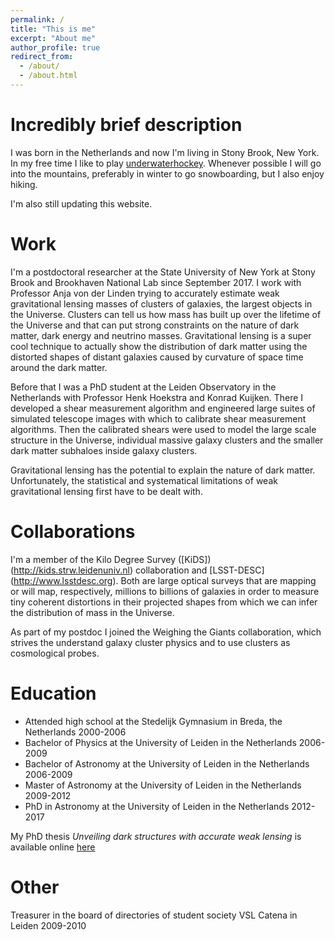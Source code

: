 ```yaml
---
permalink: /
title: "This is me"
excerpt: "About me"
author_profile: true
redirect_from: 
  - /about/
  - /about.html
---
```



Incredibly brief description
======

I was born in the Netherlands and now I'm living in Stony Brook, New York. In my free time I like to play [underwaterhockey](https://www.youtube.com/results?search_query=underwaterhockey). Whenever possible I will go into the mountains, preferably in winter to go snowboarding, but I also enjoy hiking.

I'm also still updating this website.

Work
======
I'm a postdoctoral researcher at the State University of New York at Stony Brook and Brookhaven National Lab since September 2017.
I work with Professor Anja von der Linden trying to accurately estimate weak gravitational lensing masses of clusters of galaxies, the largest objects in the Universe. Clusters can tell us how mass has built up over the lifetime of the Universe and that can put strong constraints on the nature of dark matter, dark energy and neutrino masses. Gravitational lensing is a super cool technique to actually show the distribution of dark matter using the distorted shapes of distant galaxies caused by curvature of space time around the dark matter.

Before that I was a PhD student at the Leiden Observatory in the Netherlands with Professor Henk Hoekstra and Konrad Kuijken. There I developed a shear measurement algorithm and engineered large suites of simulated telescope images with which to calibrate shear measurement algorithms. Then the calibrated shears were used to model the large scale structure in the Universe, individual massive galaxy clusters and the smaller dark matter subhaloes inside galaxy clusters.

Gravitational lensing has the potential to explain the nature of dark matter. Unfortunately, the statistical and systematical limitations of weak gravitational lensing first have to be dealt with.


Collaborations
======

I'm a member of the Kilo Degree Survey ([KiDS]) (http://kids.strw.leidenuniv.nl) collaboration and [LSST-DESC] (http://www.lsstdesc.org). Both are large optical surveys that are mapping or will map, respectively, millions to billions of galaxies in order to measure tiny coherent distortions in their projected shapes from which we can infer the distribution of mass in the Universe.

As part of my postdoc I joined the Weighing the Giants collaboration, which strives the understand galaxy cluster physics and to use clusters as cosmological probes.


Education
======
* Attended high school at the Stedelijk Gymnasium in Breda, the Netherlands 2000-2006 
* Bachelor of Physics at the University of Leiden in the Netherlands 2006-2009 
* Bachelor of Astronomy at the University of Leiden in the Netherlands 2006-2009 
* Master of Astronomy at the University of Leiden in the Netherlands 2009-2012 
* PhD in Astronomy at the University of Leiden in the Netherlands 2012-2017

My PhD thesis *Unveiling dark structures with accurate weak lensing* is available online [here](https://openaccess.leidenuniv.nl/handle/1887/55951)


Other
======

Treasurer in the board of directories of student society VSL Catena in Leiden 2009-2010
